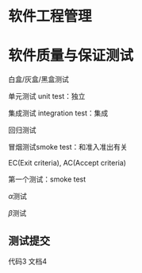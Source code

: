 # 软件工程管理

# 软件质量与保证测试

白盒/灰盒/黑盒测试

单元测试 unit test：独立

集成测试 integration test：集成



回归测试

冒烟测试smoke test：和准入准出有关

EC(Exit criteria), AC(Accept criteria)



第一个测试：smoke test

$\alpha$测试

$\beta$测试

## 测试提交

代码3 文档4
